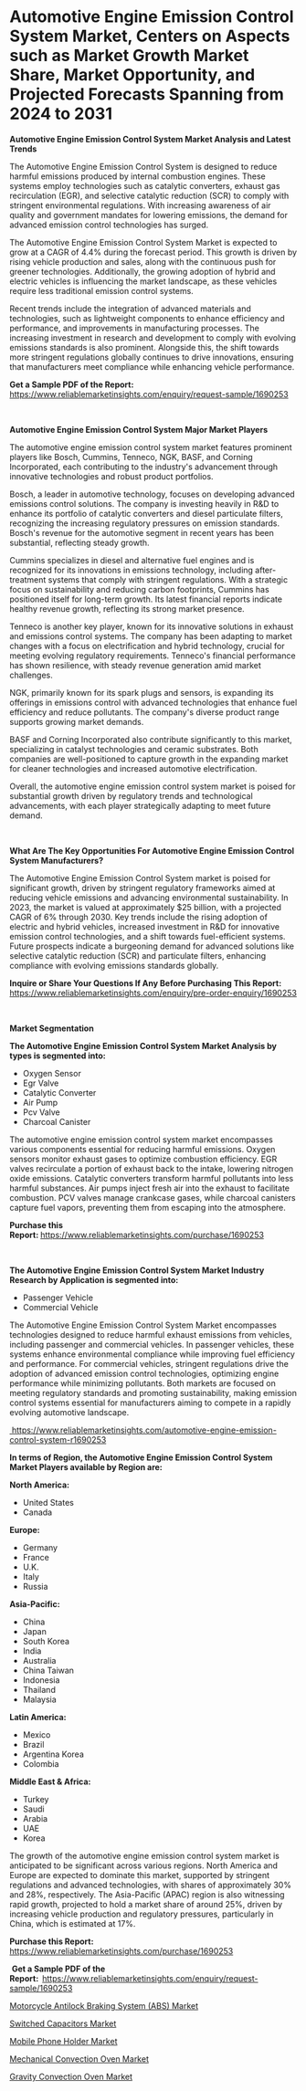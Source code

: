 <p><h1>Automotive Engine Emission Control System Market, Centers on Aspects such as Market Growth Market Share, Market Opportunity, and Projected Forecasts Spanning from 2024 to 2031</h1></p><p><strong>Automotive Engine Emission Control System Market Analysis and Latest Trends</strong></p>
<p><p>The Automotive Engine Emission Control System is designed to reduce harmful emissions produced by internal combustion engines. These systems employ technologies such as catalytic converters, exhaust gas recirculation (EGR), and selective catalytic reduction (SCR) to comply with stringent environmental regulations. With increasing awareness of air quality and government mandates for lowering emissions, the demand for advanced emission control technologies has surged.</p><p>The Automotive Engine Emission Control System Market is expected to grow at a CAGR of 4.4% during the forecast period. This growth is driven by rising vehicle production and sales, along with the continuous push for greener technologies. Additionally, the growing adoption of hybrid and electric vehicles is influencing the market landscape, as these vehicles require less traditional emission control systems.</p><p>Recent trends include the integration of advanced materials and technologies, such as lightweight components to enhance efficiency and performance, and improvements in manufacturing processes. The increasing investment in research and development to comply with evolving emissions standards is also prominent. Alongside this, the shift towards more stringent regulations globally continues to drive innovations, ensuring that manufacturers meet compliance while enhancing vehicle performance.</p></p>
<p><strong>Get a Sample PDF of the Report:&nbsp;</strong> <a href="https://www.reliablemarketinsights.com/enquiry/request-sample/1690253?utm_campaign=1767&utm_medium=2&utm_source=Github&utm_content=ia&utm_term=17102024&utm_id=automotive-engine-emission-control-system">https://www.reliablemarketinsights.com/enquiry/request-sample/1690253</a></p>
<p>&nbsp;</p>
<p><strong>Automotive Engine Emission Control System Major Market Players</strong></p>
<p><p>The automotive engine emission control system market features prominent players like Bosch, Cummins, Tenneco, NGK, BASF, and Corning Incorporated, each contributing to the industry's advancement through innovative technologies and robust product portfolios.</p><p>Bosch, a leader in automotive technology, focuses on developing advanced emissions control solutions. The company is investing heavily in R&D to enhance its portfolio of catalytic converters and diesel particulate filters, recognizing the increasing regulatory pressures on emission standards. Bosch's revenue for the automotive segment in recent years has been substantial, reflecting steady growth.</p><p>Cummins specializes in diesel and alternative fuel engines and is recognized for its innovations in emissions technology, including after-treatment systems that comply with stringent regulations. With a strategic focus on sustainability and reducing carbon footprints, Cummins has positioned itself for long-term growth. Its latest financial reports indicate healthy revenue growth, reflecting its strong market presence.</p><p>Tenneco is another key player, known for its innovative solutions in exhaust and emissions control systems. The company has been adapting to market changes with a focus on electrification and hybrid technology, crucial for meeting evolving regulatory requirements. Tenneco's financial performance has shown resilience, with steady revenue generation amid market challenges.</p><p>NGK, primarily known for its spark plugs and sensors, is expanding its offerings in emissions control with advanced technologies that enhance fuel efficiency and reduce pollutants. The company's diverse product range supports growing market demands.</p><p>BASF and Corning Incorporated also contribute significantly to this market, specializing in catalyst technologies and ceramic substrates. Both companies are well-positioned to capture growth in the expanding market for cleaner technologies and increased automotive electrification.</p><p>Overall, the automotive engine emission control system market is poised for substantial growth driven by regulatory trends and technological advancements, with each player strategically adapting to meet future demand.</p></p>
<p>&nbsp;</p>
<p><strong>What Are The Key Opportunities For Automotive Engine Emission Control System Manufacturers?</strong></p>
<p><p>The Automotive Engine Emission Control System market is poised for significant growth, driven by stringent regulatory frameworks aimed at reducing vehicle emissions and advancing environmental sustainability. In 2023, the market is valued at approximately $25 billion, with a projected CAGR of 6% through 2030. Key trends include the rising adoption of electric and hybrid vehicles, increased investment in R&D for innovative emission control technologies, and a shift towards fuel-efficient systems. Future prospects indicate a burgeoning demand for advanced solutions like selective catalytic reduction (SCR) and particulate filters, enhancing compliance with evolving emissions standards globally.</p></p>
<p><strong>Inquire or Share Your Questions If Any Before Purchasing This Report:</strong> <a href="https://www.reliablemarketinsights.com/enquiry/pre-order-enquiry/1690253?utm_campaign=1767&utm_medium=2&utm_source=Github&utm_content=ia&utm_term=17102024&utm_id=automotive-engine-emission-control-system">https://www.reliablemarketinsights.com/enquiry/pre-order-enquiry/1690253</a></p>
<p>&nbsp;</p>
<p><strong>Market Segmentation</strong></p>
<p><strong>The Automotive Engine Emission Control System Market Analysis by types is segmented into:</strong></p>
<p><ul><li>Oxygen Sensor</li><li>Egr Valve</li><li>Catalytic Converter</li><li>Air Pump</li><li>Pcv Valve</li><li>Charcoal Canister</li></ul></p>
<p><p>The automotive engine emission control system market encompasses various components essential for reducing harmful emissions. Oxygen sensors monitor exhaust gases to optimize combustion efficiency. EGR valves recirculate a portion of exhaust back to the intake, lowering nitrogen oxide emissions. Catalytic converters transform harmful pollutants into less harmful substances. Air pumps inject fresh air into the exhaust to facilitate combustion. PCV valves manage crankcase gases, while charcoal canisters capture fuel vapors, preventing them from escaping into the atmosphere.</p></p>
<p><strong>Purchase this Report:&nbsp;</strong><a href="https://www.reliablemarketinsights.com/purchase/1690253?utm_campaign=1767&utm_medium=2&utm_source=Github&utm_content=ia&utm_term=17102024&utm_id=automotive-engine-emission-control-system">https://www.reliablemarketinsights.com/purchase/1690253</a></p>
<p>&nbsp;</p>
<p><strong>The Automotive Engine Emission Control System Market Industry Research by Application is segmented into:</strong></p>
<p><ul><li>Passenger Vehicle</li><li>Commercial Vehicle</li></ul></p>
<p><p>The Automotive Engine Emission Control System Market encompasses technologies designed to reduce harmful exhaust emissions from vehicles, including passenger and commercial vehicles. In passenger vehicles, these systems enhance environmental compliance while improving fuel efficiency and performance. For commercial vehicles, stringent regulations drive the adoption of advanced emission control technologies, optimizing engine performance while minimizing pollutants. Both markets are focused on meeting regulatory standards and promoting sustainability, making emission control systems essential for manufacturers aiming to compete in a rapidly evolving automotive landscape.</p></p>
<p><a href="https://www.reliablemarketinsights.com/automotive-engine-emission-control-system-r1690253?utm_campaign=1767&utm_medium=2&utm_source=Github&utm_content=ia&utm_term=17102024&utm_id=automotive-engine-emission-control-system">&nbsp;https://www.reliablemarketinsights.com/automotive-engine-emission-control-system-r1690253</a></p>
<p><strong>In terms of Region, the Automotive Engine Emission Control System Market Players available by Region are:</strong></p>
<p>
    <p> <strong> North America: </strong>
        <ul>
            <li>United States</li>
            <li>Canada</li>
        </ul>
        </p> 
    <p> <strong> Europe: </strong>
        <ul>
            <li>Germany</li>
            <li>France</li>
            <li>U.K.</li>
            <li>Italy</li>
            <li>Russia</li>
        </ul>
        </p> 
    <p> <strong> Asia-Pacific: </strong>
        <ul>
            <li>China</li>
            <li>Japan</li>
            <li>South Korea</li>
            <li>India</li>
            <li>Australia</li>
            <li>China Taiwan</li>
            <li>Indonesia</li>
            <li>Thailand</li>
            <li>Malaysia</li>
        </ul>
        </p> 
    <p> <strong> Latin America: </strong>
        <ul>
            <li>Mexico</li>
            <li>Brazil</li>
            <li>Argentina Korea</li>
            <li>Colombia</li>
        </ul>
        </p> 
    <p> <strong> Middle East & Africa: </strong>
        <ul>
            <li>Turkey</li>
            <li>Saudi</li>
            <li>Arabia</li>
            <li>UAE</li>
            <li>Korea</li>
        </ul>
    </p>
    </p>
<p><p>The growth of the automotive engine emission control system market is anticipated to be significant across various regions. North America and Europe are expected to dominate this market, supported by stringent regulations and advanced technologies, with shares of approximately 30% and 28%, respectively. The Asia-Pacific (APAC) region is also witnessing rapid growth, projected to hold a market share of around 25%, driven by increasing vehicle production and regulatory pressures, particularly in China, which is estimated at 17%.</p></p>
<p><strong>Purchase this Report: </strong><a href="https://www.reliablemarketinsights.com/purchase/1690253?utm_campaign=1767&utm_medium=2&utm_source=Github&utm_content=ia&utm_term=17102024&utm_id=automotive-engine-emission-control-system">https://www.reliablemarketinsights.com/purchase/1690253</a></p>
<p>&nbsp;<strong>Get a Sample PDF of the Report:&nbsp;&nbsp;</strong><a href="https://www.reliablemarketinsights.com/enquiry/request-sample/1690253?utm_campaign=1767&utm_medium=2&utm_source=Github&utm_content=ia&utm_term=17102024&utm_id=automotive-engine-emission-control-system">https://www.reliablemarketinsights.com/enquiry/request-sample/1690253</a></p>
<p><strong></strong></p>
<p><p><a href="https://github.com/HobertDavis43/Market-Research-Report-List-1/blob/main/motorcycle-antilock-braking-system-abs-market.md?utm_campaign=1767&utm_medium=2&utm_source=Github&utm_content=ia&utm_term=17102024&utm_id=automotive-engine-emission-control-system">Motorcycle Antilock Braking System (ABS) Market</a></p><p><a href="https://www.linkedin.com/pulse/switched-capacitors-market-growth-outlook-from-2024-2031-projecting-qoylc?utm_campaign=1767&utm_medium=2&utm_source=Github&utm_content=ia&utm_term=17102024&utm_id=automotive-engine-emission-control-system">Switched Capacitors Market</a></p><p><a href="https://www.linkedin.com/pulse/mobile-phone-holder-market-trends-insights-type-application-zdwre?utm_campaign=1767&utm_medium=2&utm_source=Github&utm_content=ia&utm_term=17102024&utm_id=automotive-engine-emission-control-system">Mobile Phone Holder Market</a></p><p><a href="https://issuu.com/reportprime-2/docs/mechanical-convection-oven-market-s_cda981897b0490?utm_campaign=1767&utm_medium=2&utm_source=Github&utm_content=ia&utm_term=17102024&utm_id=automotive-engine-emission-control-system">Mechanical Convection Oven Market</a></p><p><a href="https://issuu.com/reportprime-2/docs/gravity-convection-oven-market-size_df18ffd66092cb?utm_campaign=1767&utm_medium=2&utm_source=Github&utm_content=ia&utm_term=17102024&utm_id=automotive-engine-emission-control-system">Gravity Convection Oven Market</a></p></p>